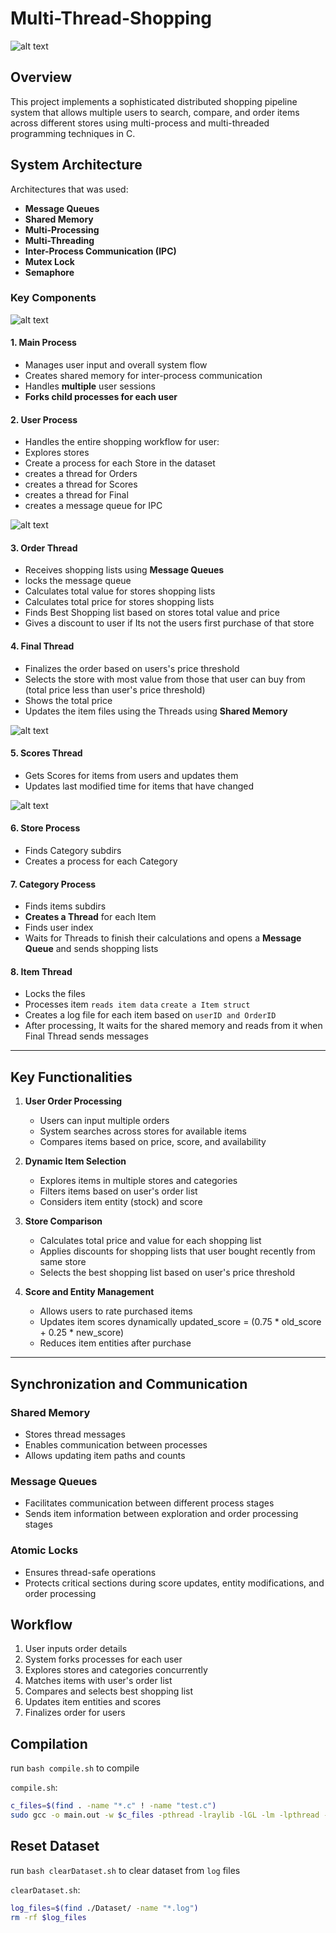 # Multi-Thread-**Shopping**
![alt text](images/image.png)
## Overview

This project implements a sophisticated distributed shopping pipeline system that allows multiple users to search, compare, and order items across different stores using multi-process and multi-threaded programming techniques in C.

## System Architecture

Architectures that was used:
- **Message Queues**
- **Shared Memory**
- **Multi-Processing**
- **Multi-Threading**
- **Inter-Process Communication (IPC)**
- **Mutex Lock**
- **Semaphore**

### Key **Components**

![alt text](images/logs.png)

#### 1. Main Process
- Manages user input and overall system flow
- Creates shared memory for inter-process communication
- Handles **multiple** user sessions
- **Forks child processes for each user**

#### 2. User Process
 - Handles the entire shopping workflow for user:
- Explores stores
- Create a process for each Store in the dataset
- creates a thread for Orders
- creates a thread for Scores
- creates a thread for Final
- creates a message queue for IPC

![alt text](images/1.png)

#### 3. Order Thread
 - Receives shopping lists using **Message Queues**
 - locks the message queue
 - Calculates total value for stores shopping lists
 - Calculates total price for stores shopping lists
 - Finds Best Shopping list based on stores total value and price
 - Gives a discount to user if Its not the users first purchase of that store

#### 4. Final Thread
 - Finalizes the order based on users's price threshold
 - Selects the store with most value from those that user can buy from (total price less than user's price threshold)
 - Shows the total price
 - Updates the item files using the Threads using **Shared Memory**

![alt text](images/2.png)

#### 5. Scores Thread
 - Gets Scores for items from users and updates them
 - Updates last modified time for items that have changed

![alt text](images/3.png)

#### 6. Store Process
 - Finds Category subdirs
 - Creates a process for each Category

#### 7. Category Process
 - Finds items subdirs
 - **Creates a Thread** for each Item
 - Finds user index 
 - Waits for Threads to finish their calculations and opens a **Message Queue** and sends shopping lists

#### 8. Item Thread
 - Locks the files
 - Processes item `reads item data` `create a Item struct`
 - Creates a log file for each item based on `userID and OrderID`
 - After processing, It waits for the shared memory and reads from it when Final Thread sends messages
---
## Key Functionalities

1. **User Order Processing**
   - Users can input multiple orders
   - System searches across stores for available items
   - Compares items based on price, score, and availability

2. **Dynamic Item Selection**
   - Explores items in multiple stores and categories
   - Filters items based on user's order list
   - Considers item entity (stock) and score

3. **Store Comparison**
   - Calculates total price and value for each shopping list
   - Applies discounts for shopping lists that user bought recently from same store
   - Selects the best shopping list based on user's price threshold

4. **Score and Entity Management**
   - Allows users to rate purchased items
   - Updates item scores dynamically 
   updated_score = (0.75 * old_score + 0.25 * new_score)
   - Reduces item entities after purchase
---
## Synchronization and Communication

### Shared Memory
- Stores thread messages
- Enables communication between processes
- Allows updating item paths and counts

### Message Queues
- Facilitates communication between different process stages
- Sends item information between exploration and order processing stages

### Atomic Locks
- Ensures thread-safe operations
- Protects critical sections during score updates, entity modifications, and order processing

## Workflow

1. User inputs order details
2. System forks processes for each user
3. Explores stores and categories concurrently
4. Matches items with user's order list
5. Compares and selects best shopping list
6. Updates item entities and scores
7. Finalizes order for users

## Compilation
run `bash compile.sh` to compile

`compile.sh`:
```bash
c_files=$(find . -name "*.c" ! -name "test.c")
sudo gcc -o main.out -w $c_files -pthread -lraylib -lGL -lm -lpthread -ldl -lX11
```

## Reset Dataset
run `bash clearDataset.sh` to clear dataset from `log` files

`clearDataset.sh`:
```bash
log_files=$(find ./Dataset/ -name "*.log")
rm -rf $log_files
```